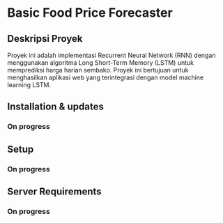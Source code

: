 # Basic Food Price Forecaster

## Deskripsi Proyek

Proyek ini adalah implementasi Recurrent Neural Network (RNN) dengan menggunakan algoritma Long Short-Term Memory (LSTM) untuk memprediksi harga harian sembako. Proyek ini bertujuan untuk menghasilkan aplikasi web yang terintegrasi dengan model machine learning LSTM.

## Installation & updates

### On progress

## Setup

### On progress

## Server Requirements

### On progress
